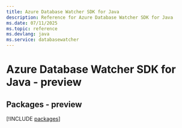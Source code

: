 ```yaml
---
title: Azure Database Watcher SDK for Java
description: Reference for Azure Database Watcher SDK for Java
ms.date: 07/11/2025
ms.topic: reference
ms.devlang: java
ms.service: databasewatcher
---
```

# Azure Database Watcher SDK for Java - preview
## Packages - preview
[!INCLUDE [packages](database-watcher-index.md)]
